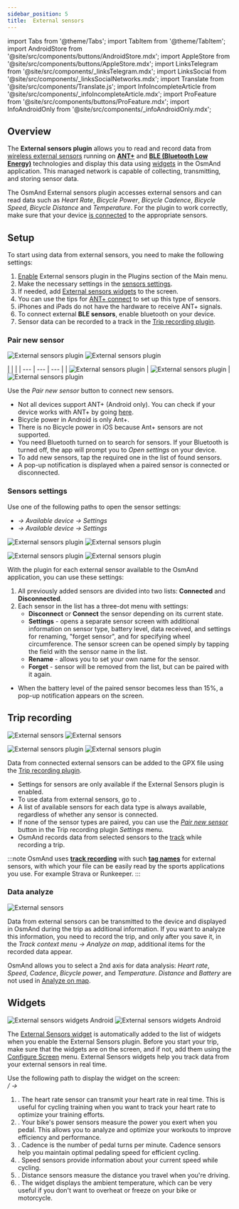 ```yaml
---
sidebar_position: 5
title:  External sensors
---
```


import Tabs from '@theme/Tabs';
import TabItem from '@theme/TabItem';
import AndroidStore from '@site/src/components/buttons/AndroidStore.mdx';
import AppleStore from '@site/src/components/buttons/AppleStore.mdx';
import LinksTelegram from '@site/src/components/_linksTelegram.mdx';
import LinksSocial from '@site/src/components/_linksSocialNetworks.mdx';
import Translate from '@site/src/components/Translate.js';
import InfoIncompleteArticle from '@site/src/components/_infoIncompleteArticle.mdx';
import ProFeature from '@site/src/components/buttons/ProFeature.mdx';
import InfoAndroidOnly from '@site/src/components/_infoAndroidOnly.mdx';


<InfoIncompleteArticle/>

## Overview

The **External sensors plugin** allows you to read and record data from [wireless external sensors](https://en.wikipedia.org/wiki/Wireless_sensor_network) running on [**ANT+**](https://en.wikipedia.org/wiki/ANT_(network)) and [**BLE (Bluetooth Low Energy)**](https://www.wikiwand.com/en/Bluetooth_Low_Energy) technologies and display this data using [widgets](#widgets) in the OsmAnd application. This managed network is capable of collecting, transmitting, and storing sensor data.  

The OsmAnd External sensors plugin accesses external sensors and can read data such as *Heart Rate*, *Bicycle Power*, *Bicycle Cadence*, *Bicycle Speed*, *Bicycle Distance* and *Temperature*. For the plugin to work correctly, make sure that your device [is connected](#pair-new-sensor) to the appropriate sensors.


## Setup 

To start using data from external sensors, you need to make the following settings:  
 
1. [Enable](../plugins/index.md#enable--disable) External sensors plugin in the Plugins section of the Main menu.    
2. Make the necessary settings in the [sensors settings](#sensors-settings).
3. If needed, add [External sensors widgets](#widgets) to the screen.
4. You can use the tips for [ANT+ connect](https://www.thisisant.com/consumer/ant-101/ant-in-phones) to set up this type of sensors.
5. iPhones and iPads do not have the hardware to receive ANT+ signals.
6. To connect external **BLE sensors**, enable bluetooth on your device.
7. Sensor data can be recorded to a track in the [Trip recording plugin](#trip-recording).


### Pair new sensor

<Tabs groupId="operating-systems">

<TabItem value="android" label="Android">

![External sensors plugin](@site/static/img/plugins/sensors/external_sensors_pair_sensors_1.png)  ![External sensors plugin](@site/static/img/plugins/sensors/external_sensors_pair_sensors_2.png)  

</TabItem>

<TabItem value="ios" label="iOS">

| | |
| --- | --- | --- |
| ![External sensors plugin](@site/static/img/plugins/sensors/external_sensors_first_start_ios.png) |  ![External sensors plugin](@site/static/img/plugins/sensors/external_sensors_bluetooth_turned_off_ios.png) | ![External sensors plugin](@site/static/img/plugins/sensors/external_sensors_list_of_sensors_ios.png) 

</TabItem>

</Tabs>

Use the *Pair new sensor* button to connect new sensors.  

- Not all devices support ANT+ (Android only). You can check if your device works with ANT+ by going [here](https://www.thisisant.com/consumer/ant-101/ant-in-phones).  
- Bicycle power in Android is only Ant+.
- There is no Bicycle power in iOS because Ant+ sensors are not supported.
- You need Bluetooth turned on to search for sensors. If your Bluetooth is turned off, the app will prompt you to *Open settings* on your device.
- To add new sensors, tap the required one in the list of found sensors.
- A pop-up notification is displayed when a paired sensor is connected or disconnected.  


### Sensors settings

<Tabs groupId="operating-systems">

<TabItem value="android" label="Android">

Use one of the following paths to open the sensor settings:  
- *<Translate android="true" ids="shared_string_menu,plugin_settings,external_sensors_plugin_name"/> → Available device → Settings* 
- *<Translate android="true" ids="shared_string_menu,configure_profile,plugins_settings,external_sensors_plugin_name"/> → Available device → Settings*   

![External sensors plugin](@site/static/img/plugins/sensors/external_sensors_pair_sensors_1.png)  ![External sensors plugin](@site/static/img/plugins/sensors/external_sensors_pair_sensors_2.png)  

</TabItem>

<TabItem value="ios" label="iOS">

![External sensors plugin](@site/static/img/plugins/sensors/external_sensors_pair_sensors_1.png)  ![External sensors plugin](@site/static/img/plugins/sensors/external_sensors_pair_sensors_2.png)  

</TabItem>

</Tabs>

With the plugin for each external sensor available to the OsmAnd application, you can use these settings:  


1. All previously added sensors are divided into two lists: **Connected** and **Disconnected**.
2. Each sensor in the list has a three-dot menu with settings:
    - **Disconnect** or **Connect** the sensor depending on its current state.
    - **Settings** - opens a separate sensor screen with additional information on sensor type, battery level, data received, and settings for renaming, "forget sensor", and for specifying wheel circumference. The sensor screen can be opened simply by tapping the field with the sensor name in the list.
    - **Rename** - allows you to set your own name for the sensor.
    - **Forget** - sensor will be removed from the list, but can be paired with it again.
- When the battery level of the paired sensor becomes less than 15%, a pop-up notification appears on the screen.


## Trip recording

<Tabs groupId="operating-systems">

<TabItem value="android" label="Android">

*<Translate android="true" ids="shared_string_menu,plugins_menu_group,record_plugin_name,shared_string_settings,data_settings,external_sensor_widgets"/>*

![External sensors](@site/static/img/plugins/sensors/external_sensors_trip_recording_1.png)  ![External sensors](@site/static/img/plugins/sensors/external_sensors_trip_recording_2.png)  

</TabItem>

<TabItem value="ios" label="iOS">

*<Translate ios="true" ids="shared_string_menu,plugins_menu_group,record_plugin_name,shared_string_settings,shared_string_external"/>*

![External sensors plugin](@site/static/img/plugins/sensors/external_sensors_pair_sensors_ios.png)  ![External sensors plugin](@site/static/img/plugins/sensors/external_sensors_pair_sensors_2_ios.png)  

</TabItem>

</Tabs>

Data from connected external sensors can be added to the GPX file using the [Trip recording plugin](../plugins/trip-recording.md#recording-settings).  

- Settings for sensors are only available if the External Sensors plugin is enabled.
- To use data from external sensors, go to *<Translate android="true" ids="shared_string_menu,plugins_menu_group,record_plugin_name,shared_string_settings,data_settings,external_sensor_widgets"/>*.
- A list of available sensors for each data type is always available, regardless of whether any sensor is connected.
- If none of the sensor types are paired, you can use the [*Pair new sensor*](#pair-new-sensor) button in the Trip recording plugin *Settings* menu.
- OsmAnd records data from selected sensors to the [track](../plugins/trip-recording.md#recorded-gpx-file) while recording a trip.

:::note
OsmAnd uses [**track recording**](../plugins/trip-recording.md#recorded-gpx-file) with such [**tag names**](https://github.com/osmandapp/Osmand/blob/a3b5c637955a5914421d391206c2efb6ee2dff47/OsmAnd-java/src/main/java/net/osmand/GPXUtilities.java#L2476-L2500) for external sensors, with which your file can be easily read by the sports applications you use.  For example Strava or Runkeeper.
:::


### Data analyze

![External sensors](@site/static/img/plugins/sensors/external_sensors_plugin_analyze.png)

Data from external sensors can be transmitted to the device and displayed in OsmAnd during the trip as additional information. If you want to analyze this information, you need to record the trip, and only after you save it, in the *Track context menu → Analyze on map*, additional items for the recorded data appear.  

OsmAnd allows you to select a 2nd axis for data analysis: *Heart rate*, *Speed*, *Cadence*, *Bicycle power*, and *Temperature*. *Distance* and *Battery* are not used in [Analyze on map](../map/tracks-on-map.md#analyze-track-on-map).


## Widgets

![External sensors widgets Android](@site/static/img/plugins/sensors/external-sensors-plugin-wid_1.png)  ![External sensors widgets Android](@site/static/img/plugins/sensors/external-sensors-plugin-wid2.png)  

The [External Sensors widget](../widgets/info-widgets.md#external-sensors-widgets) is automatically added to the list of widgets when you enable the External Sensors plugin. Before you start your trip, make sure that the widgets are on the screen, and if not, add them using the [Configure Screen](../widgets/configure-screen.md) menu. External Sensors widgets help you track data from your external sensors in real time.  

Use the following path to display the widget on the screen:  
*<Translate android="true" ids="shared_string_menu,layer_map_appearance,map_widget_left"/> /<Translate android="true" ids="map_widget_right"/> → <Translate android="true" ids="external_sensor_widgets"/>*   

1. **<Translate android="true" ids="map_widget_ant_heart_rate"/>**. The heart rate sensor can transmit your heart rate in real time. This is useful for cycling training when you want to track your heart rate to optimize your training efforts. 
2. **<Translate android="true" ids="map_widget_ant_bicycle_power"/>**. Your bike's power sensors measure the power you exert when you pedal. This allows you to analyze and optimize your workouts to improve efficiency and performance. 
3. **<Translate android="true" ids="map_widget_ant_bicycle_cadence"/>**. Cadence is the number of pedal turns per minute. Cadence sensors help you maintain optimal pedaling speed for efficient cycling.
4. **<Translate android="true" ids="map_widget_ant_bicycle_speed"/>**. Speed sensors provide information about your current speed while cycling. 
5. **<Translate android="true" ids="map_widget_ant_bicycle_dist"/>**. Distance sensors measure the distance you travel when you're driving.
6. **<Translate android="true" ids="external_device_characteristic_temperature"/>**. The widget displays the ambient temperature, which can be very useful if you don't want to overheat or freeze on your bike or motorcycle. 
